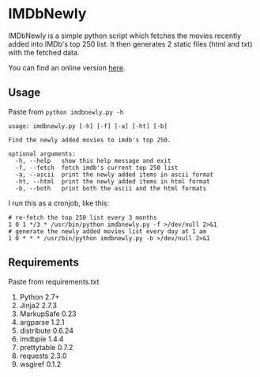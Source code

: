 IMDbNewly
=========

IMDbNewly is a simple python script which fetches the movies recently added into IMDb's top 250 list. It then generates 2 static files (html and txt) with the fetched data.

You can find an online version [here](http://imdbnewly.doidor.com/).

Usage
---

Paste from ```python imdbnewly.py -h```
```
usage: imdbnewly.py [-h] [-f] [-a] [-ht] [-b]

Find the newly added movies to imdb's top 250.

optional arguments:
  -h, --help   show this help message and exit
  -f, --fetch  fetch imdb's current top 250 list
  -a, --ascii  print the newly added items in ascii format
  -ht, --html  print the newly added items in html format
  -b, --both   print both the ascii and the html formats
```

I run this as a cronjob, like this:
```
# re-fetch the top 250 list every 3 months
1 0 1 */3 * /usr/bin/python imdbnewly.py -f >/dev/null 2>&1
# generate the newly added movies list every day at 1 am
1 0 * * * /usr/bin/python imdbnewly.py -b >/dev/null 2>&1
```

Requirements
---

Paste from requirements.txt

1. Python 2.7+
1. Jinja2 2.7.3
1. MarkupSafe 0.23
1. argparse 1.2.1
1. distribute 0.6.24
1. imdbpie 1.4.4
1. prettytable 0.7.2
1. requests 2.3.0
1. wsgiref 0.1.2